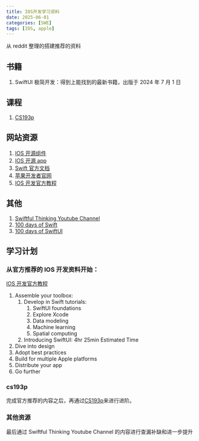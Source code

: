 ```yaml
---
title: IOS开发学习资料
date: 2025-06-01
categories: [SWE]
tags: [IOS, apple]
---
```


从 reddit 整理的搭建推荐的资料

## 书籍

1. SwiftUI 极简开发：得到上能找到的最新书籍，出版于 2024 年 7 月 1 日

## 课程

1. [CS193p](https://cs193p.stanford.edu/2023)

## 网站资源

1. [IOS 开源组件](https://iosexample.com)
2. [IOS 开源 app](https://github.com/dkhamsing/open-source-ios-apps)
3. [Swift 官方文档](https://docs.swift.org/swift-book/documentation/the-swift-programming-language)
4. [苹果开发者官网](https://developer.apple.com)
5. [IOS 开发官方教程](https://developer.apple.com/ios/get-started/)

## 其他

1. [Swiftful Thinking Youtube Channel](https://www.youtube.com/@SwiftfulThinking)
2. [100 days of Swift](https://www.hackingwithswift.com/100)
3. [100 days of SwiftUI](https://www.hackingwithswift.com/100/swiftui)

## 学习计划

### 从官方推荐的 IOS 开发资料开始：

[IOS 开发官方教程](https://developer.apple.com/ios/get-started/)

1. Assemble your toolbox:
   1. Develop in Swift tutorials:
      1. SwiftUI foundations
      2. Explore Xcode
      3. Data modeling
      4. Machine learning
      5. Spatial computing
   2. Introducing SwiftUI: 4hr 25min Estimated Time
2. Dive into design
3. Adopt best practices
4. Build for multiple Apple platforms
5. Distribute your app
6. Go further

### cs193p

完成官方推荐的内容之后，再通过[CS193p](https://cs193p.stanford.edu/2023)来进行进阶。

### 其他资源

最后通过 Swiftful Thinking Youtube Channel 的内容进行查漏补缺和进一步提升
